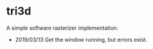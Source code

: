 # tri3d
A simple software rasterizer implementation.
- 2019/03/13 Get the window running, but errors exist.

